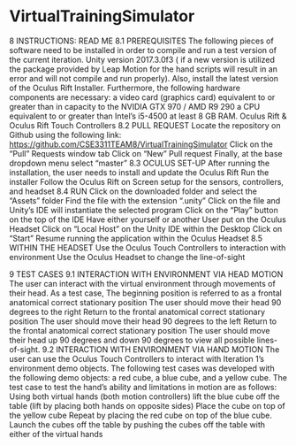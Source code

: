 # VirtualTrainingSimulator
8 INSTRUCTIONS: READ ME
8.1 PREREQUISITES 
The following pieces of software need to be installed in order to compile and run a test version of the current iteration. Unity version 2017.3.0f3 ( if a new version is utilized the package provided by Leap Motion for the hand scripts will result in an error and will not compile and run properly). Also, install the latest version of the Oculus Rift Installer.  Furthermore, the following hardware components are necessary: 
a video card (graphics card) equivalent to or greater than in capacity to the NVIDIA GTX 970 / AMD R9 290
a CPU equivalent to or greater than Intel’s i5-4500
at least 8 GB RAM.
Oculus Rift & Oculus Rift Touch Controllers
8.2 PULL REQUEST
Locate the repository on Github using the following link: https://github.com/CSE3311TEAM8/VirtualTrainingSimulator
Click on the “Pull” Requests window tab
Click on “New” Pull request
Finally, at the base dropdown menu select “master”
8.3 OCULUS SET-UP
After running the installation, the user needs to install and update the Oculus Rift
Run the installer
Follow the Oculus Rift on Screen setup for the sensors, controllers, and headset
8.4 RUN
Click on the downloaded folder and select the “Assets” folder
Find the file with the extension “.unity”
Click on the file and Unity’s IDE will instantiate the selected program
Click on the “Play” button on the top of the IDE
Have either yourself or another User put on the Oculus Headset
Click on “Local Host” on the Unity IDE within the Desktop 
Click on “Start”
Resume running the application within the Oculus Headset
8.5 WITHIN THE HEADSET
Use the Oculus Touch Controllers to interaction with environment 
Use the Oculus Headset to change the line-of-sight



9 TEST CASES
9.1 INTERACTION WITH ENVIRONMENT VIA HEAD MOTION
The user can interact with the virtual environment through movements of their head. As a test case, 
The beginning position is referred to as a frontal anatomical correct stationary position
The user should move their head 90 degrees to the right 
Return to the frontal anatomical correct stationary position
The user should move their head 90 degrees to the left 
Return to the frontal anatomical correct stationary position
The user should move their head up 90 degrees and down 90 degrees to view all possible lines-of-sight.
9.2 INTERACTION WITH ENVIRONMENT VIA HAND MOTION
The user can use the Oculus Touch Controllers to interact with Iteration 1’s environment demo objects. The following test cases was developed with the following demo objects: a red cube, a blue cube, and a yellow cube. The test case to test the hand’s ability and limitations in motion are as follows:
Using both virtual hands (both motion controllers) lift the blue cube off the table (lift by placing both hands on opposite sides) 
Place the cube on top of the yellow cube
Repeat by placing the red cube on top of the blue cube.
Launch the cubes off the table by pushing the cubes off the table with either of the virtual hands
